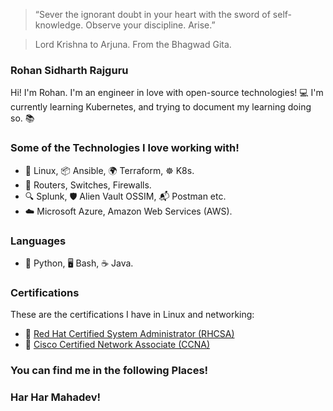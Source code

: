 > “Sever the ignorant doubt in your heart with the sword of self-knowledge. Observe your discipline. Arise.”

>  Lord Krishna to Arjuna. From the Bhagwad Gita.

### Rohan Sidharth Rajguru

Hi! I'm Rohan. I'm an engineer in love with open-source technologies! 💻
I'm currently learning Kubernetes, and trying to document my learning doing so. 📚

### Some of the Technologies I love working with!

- 🐧 Linux, 📦 Ansible, 🌍 Terraform, ☸️ K8s.
- 📡 Routers, Switches, Firewalls.
- 🔍 Splunk, 🛡️ Alien Vault OSSIM, 📬 Postman etc.
- ☁️ Microsoft Azure, Amazon Web Services (AWS).

### Languages 

- 🐍 Python, 🖥️ Bash, ☕ Java.

### Certifications 

These are the certifications I have in Linux and networking:
- 🏅 [Red Hat Certified System Administrator (RHCSA)](https://www.credly.com/badges/458ef1a7-a787-4fe8-ad32-4f7f28cc3f86/public_url)
- 🥇 [Cisco Certified Network Associate (CCNA)](https://www.credly.com/badges/a4ebceb9-04df-49d0-bc95-5c61f9bcf779/linked_in_profile)

### You can find me in the following Places!



### Har Har Mahadev!

